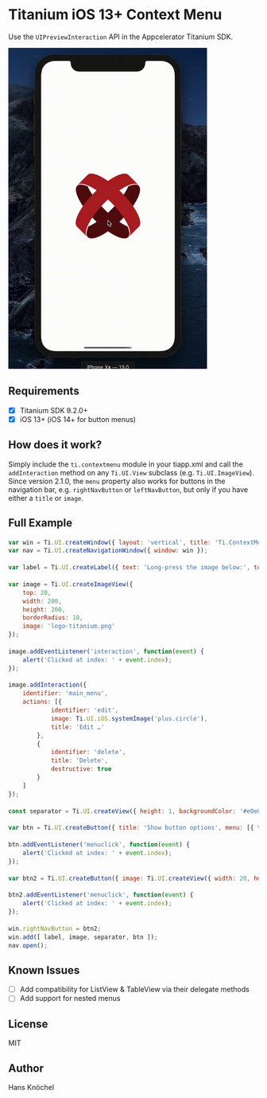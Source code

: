 # Titanium iOS 13+ Context Menu

Use the `UIPreviewInteraction` API in the Appcelerator Titanium SDK.

<img src="./example.gif" width="400" />

## Requirements

- [x] Titanium SDK 9.2.0+
- [x] iOS 13+ (iOS 14+ for button menus)

## How does it work?

Simply include the `ti.contextmenu` module in your tiapp.xml and call the `addInteraction`
method on any `Ti.UI.View` subclass (e.g. `Ti.UI.ImageView`). Since version 2.1.0, the `menu` property also
works for buttons in the navigation bar, e.g. `rightNavButton` or `leftNavButton`, but only if you have either
a `title` or `image`.

## Full Example

```js
var win = Ti.UI.createWindow({ layout: 'vertical', title: 'Ti.ContextMenu' });
var nav = Ti.UI.createNavigationWindow({ window: win });

var label = Ti.UI.createLabel({ text: 'Long-press the image below:', top: 50 });

var image = Ti.UI.createImageView({
    top: 20,
    width: 200,
    height: 200,
    borderRadius: 10,
    image: 'logo-titanium.png'
});

image.addEventListener('interaction', function(event) {
    alert('Clicked at index: ' + event.index);
});

image.addInteraction({
    identifier: 'main_menu',
    actions: [{
            identifier: 'edit',
            image: Ti.UI.iOS.systemImage('plus.circle'),
            title: 'Edit …'
        },
        {
            identifier: 'delete',
            title: 'Delete',
            destructive: true
        }
    ]
});

const separator = Ti.UI.createView({ height: 1, backgroundColor: '#e0e0e0', top: 40, bottom: 40, width: 300 });

var btn = Ti.UI.createButton({ title: 'Show button options', menu: [{ title: 'Action 1', identifier: '123' }, { title: 'Action 2', identifier: '456', destructive: true }] })

btn.addEventListener('menuclick', function(event) {
    alert('Clicked at index: ' + event.index);
});

var btn2 = Ti.UI.createButton({ image: Ti.UI.createView({ width: 20, height: 20, backgroundColor: 'red' }).toImage(), menu: [{ title: 'Action 1', identifier: '123' }, { title: 'Action 2', identifier: '456', destructive: true }] })

btn2.addEventListener('menuclick', function(event) {
    alert('Clicked at index: ' + event.index);
});

win.rightNavButton = btn2;
win.add([ label, image, separator, btn ]);
nav.open();
```

## Known Issues

- [ ] Add compatibility for ListView & TableView via their delegate methods
- [ ] Add support for nested menus

## License

MIT

## Author

Hans Knöchel
